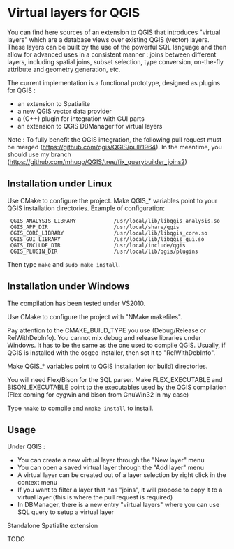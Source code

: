 Virtual layers for QGIS
=======================

You can find here sources of an extension to QGIS that introduces "virtual layers" which are a database views over existing QGIS (vector) layers.
These layers can be built by the use of the powerful SQL language and then allow for advanced uses in a consistent manner :
joins between different layers, including spatial joins, subset selection, type conversion, on-the-fly attribute and geometry generation, etc.

The current implementation is a functional prototype, designed as plugins for QGIS :

- an extension to Spatialite
- a new QGIS vector data provider
- a (C++) plugin for integration with GUI parts
- an extension to QGIS DBManager for virtual layers

Note :
To fully benefit the QGIS integration, the following pull request must be merged (https://github.com/qgis/QGIS/pull/1964).
In the meantime, you should use my branch (https://github.com/mhugo/QGIS/tree/fix_querybuilder_joins2)

Installation under Linux
------------------------

Use CMake to configure the project. Make QGIS_* variables point to your QGIS installation directories.
Example of configuration:
```
 QGIS_ANALYSIS_LIBRARY            /usr/local/lib/libqgis_analysis.so                                                 
 QGIS_APP_DIR                     /usr/local/share/qgis                                                              
 QGIS_CORE_LIBRARY                /usr/local/lib/libqgis_core.so                                                     
 QGIS_GUI_LIBRARY                 /usr/local/lib/libqgis_gui.so                                                      
 QGIS_INCLUDE_DIR                 /usr/local/include/qgis                                                            
 QGIS_PLUGIN_DIR                  /usr/local/lib/qgis/plugins                                                        
```

Then type `make` and `sudo make install`.

Installation under Windows
--------------------------

The compilation has been tested under VS2010.

Use CMake to configure the project with "NMake makefiles".

Pay attention to the CMAKE_BUILD_TYPE you use (Debug/Release or RelWithDebInfo). You cannot mix debug and release libraries under Windows. It has to be the same as the one used to compile QGIS.
Usually, if QGIS is installed with the osgeo installer, then set it to "RelWithDebInfo".

Make QGIS_* variables point to QGIS installation (or build) directories.

You will need Flex/Bison for the SQL parser. Make FLEX_EXECUTABLE and BISON_EXECUTABLE point to the executables used by the QGIS compilation (Flex coming for cygwin and bison from GnuWin32 in my case)

Type `nmake` to compile and `nmake install` to install.


Usage
-----

Under QGIS :

- You can create a new virtual layer through the "New layer" menu
- You can open a saved virtual layer through the "Add layer" menu
- A virtual layer can be created out of a layer selection by right click in the context menu
- If you want to filter a layer that has "joins", it will propose to copy it to a virtual layer (this is where the pull request is required)
- In DBManager, there is a new entry "virtual layers" where you can use SQL query to setup a virtual layer

Standalone Spatialite extension

TODO
